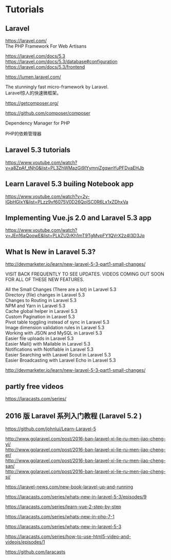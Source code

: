# Tutorials  





## Laravel  

https://laravel.com/  
The PHP Framework For Web Artisans  

https://laravel.com/docs/5.3  
https://laravel.com/docs/5.3/database#configuration  
https://laravel.com/docs/5.3/frontend  




https://lumen.laravel.com/

The stunningly fast micro-framework by Laravel.  
Laravel惊人的快速微框架。  


https://getcomposer.org/  

https://github.com/composer/composer  

Dependency Manager for PHP  

PHP的依赖管理器  



## Laravel 5.3 tutorials   

https://www.youtube.com/watch?v=a8ZpAf_tNh0&list=PL3ZhWMazGi9IYymniZgqwnYuPFDvaEHJb  

## Learn Laravel 5.3 builing Notebook app    
https://www.youtube.com/watch?v=2y-lGbHGIxY&list=PLzz9vf6075V0D26QoISC0R6Lx1xZDhxVa


## Implementing Vue.js 2.0 and Laravel 5.3 app  

https://www.youtube.com/watch?v=JEn16aQoowE&list=PLkZU2rKh1mT9TgMvpFY1QVrX2z4I3D3Jq



## What Is New in Laravel 5.3?  
http://devmarketer.io/learn/new-laravel-5-3-part1-small-changes/  


VISIT BACK FREQUENTLY TO SEE UPDATES. VIDEOS COMING OUT SOON FOR ALL OF THESE NEW FEATURES.

All the Small Changes (There are a lot) in Laravel 5.3  
Directory (file) changes in Laravel 5.3  
Changes to Routing in Laravel 5.3  
NPM and Yarn in Laravel 5.3  
Cache global helper in Laravel 5.3  
Custom Pagination in Laravel 5.3  
Pivot table toggling instead of sync in Laravel 5.3  
Image dimension validation rules in Laravel 5.3  
Working with JSON and MySQL in Laravel 5.3  
Easier file uploads in Laravel 5.3  
Easier Mail() with Mailable in Laravel 5.3  
Notifications with Notifiable in Laravel 5.3  
Easier Searching with Laravel Scout in Laravel 5.3  
Easier Broadcasting with Laravel Echo in Laravel 5.3  


http://devmarketer.io/learn/new-laravel-5-3-part1-small-changes/





## partly free videos  

https://laracasts.com/series/



##  2016 版 Laravel 系列入门教程 (Laravel 5.2 ) 

https://github.com/johnlui/Learn-Laravel-5  


http://www.golaravel.com/post/2016-ban-laravel-xi-lie-ru-men-jiao-cheng-yi/  
http://www.golaravel.com/post/2016-ban-laravel-xi-lie-ru-men-jiao-cheng-er/  
http://www.golaravel.com/post/2016-ban-laravel-xi-lie-ru-men-jiao-cheng-san/  
http://www.golaravel.com/post/2016-ban-laravel-xi-lie-ru-men-jiao-cheng-si/  




https://laravel-news.com/new-book-laravel-up-and-running  


https://laracasts.com/series/whats-new-in-laravel-5-3/episodes/9  

https://laracasts.com/series/learn-vue-2-step-by-step  

https://laracasts.com/series/whats-new-in-php-7-1  


https://laracasts.com/series/whats-new-in-laravel-5-3  

https://laracasts.com/series/how-to-use-html5-video-and-videojs/episodes/1

https://github.com/laracasts  



